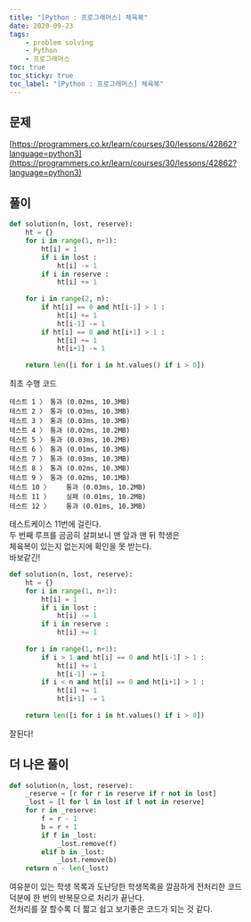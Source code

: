 ```yaml
---
title: "[Python : 프로그래머스] 체육복"
date: 2020-09-23
tags:
    - problem solving
    - Python
    - 프로그래머스
toc: true
toc_sticky: true
toc_label: "[Python : 프로그래머스] 체육복"
---
```

## 문제
[https://programmers.co.kr/learn/courses/30/lessons/42862?language=python3](https://programmers.co.kr/learn/courses/30/lessons/42862?language=python3)
## 풀이
```python
def solution(n, lost, reserve):
    ht = {}
    for i in range(1, n+1):
        ht[i] = 1
        if i in lost :
            ht[i] -= 1
        if i in reserve :
            ht[i] += 1
    
    for i in range(2, n):
        if ht[i] == 0 and ht[i-1] > 1 :
            ht[i] += 1
            ht[i-1] -= 1
        if ht[i] == 0 and ht[i+1] > 1 :
            ht[i] += 1
            ht[i+1] -= 1
    
    return len([i for i in ht.values() if i > 0])
```
최초 수행 코드
```
테스트 1 〉	통과 (0.02ms, 10.3MB)
테스트 2 〉	통과 (0.03ms, 10.3MB)
테스트 3 〉	통과 (0.03ms, 10.3MB)
테스트 4 〉	통과 (0.02ms, 10.2MB)
테스트 5 〉	통과 (0.03ms, 10.2MB)
테스트 6 〉	통과 (0.01ms, 10.3MB)
테스트 7 〉	통과 (0.03ms, 10.3MB)
테스트 8 〉	통과 (0.02ms, 10.3MB)
테스트 9 〉	통과 (0.02ms, 10.1MB)
테스트 10 〉	통과 (0.03ms, 10.2MB)
테스트 11 〉	실패 (0.01ms, 10.2MB)
테스트 12 〉	통과 (0.01ms, 10.3MB)
```
테스트케이스 11번에 걸린다.  
두 번째 루프를 곰곰히 살펴보니 맨 앞과 맨 뒤 학생은  
체육복이 있는지 없는지에 확인을 못 받는다.  
바보같긴!  
```python
def solution(n, lost, reserve):
    ht = {}
    for i in range(1, n+1):
        ht[i] = 1
        if i in lost :
            ht[i] -= 1
        if i in reserve :
            ht[i] += 1
            
    for i in range(1, n+1):
        if i > 1 and ht[i] == 0 and ht[i-1] > 1 :
            ht[i] += 1
            ht[i-1] -= 1
        if i < n and ht[i] == 0 and ht[i+1] > 1 :
            ht[i] += 1
            ht[i+1] -= 1
            
    return len([i for i in ht.values() if i > 0])
```
잘된다!

## 더 나은 풀이
```python
def solution(n, lost, reserve):
    _reserve = [r for r in reserve if r not in lost]
    _lost = [l for l in lost if l not in reserve]
    for r in _reserve:
        f = r - 1
        b = r + 1
        if f in _lost:
            _lost.remove(f)
        elif b in _lost:
            _lost.remove(b)
    return n - len(_lost)
```
여유분이 있는 학생 목록과 도난당한 학생목록을 깔끔하게 전처리한 코드  
덕분에 한 번의 반복문으로 처리가 끝난다.  
전처리를 잘 할수록 더 짧고 쉽고 보기좋은 코드가 되는 것 같다.  